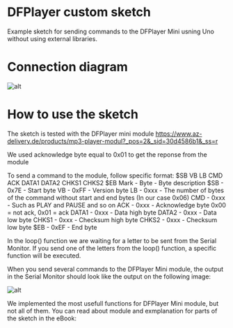 # DFPlayer custom sketch
Example sketch for sending commands to the DFPlayer Mini usning Uno without using external libraries. 

# Connection diagram  

![alt](https://github.com/Slaveche90/DFPlayer_Custom_Sketch/blob/master/ConnectionDiagram.png?raw=true)

# How to use the sketch

The sketch is tested with the DFPlayer mini module 
https://www.az-delivery.de/products/mp3-player-modul?_pos=2&_sid=30d4586b1&_ss=r

We used acknowledge byte equal to 0x01 to get the reponse from the module

To send a command to the module, follow specific format:
$SB VB LB CMD ACK DATA1 DATA2 CHKS1 CHKS2 $EB
Mark - Byte - Byte description
$SB - 0x7E - Start byte
VB - 0xFF - Version byte
LB - 0xxx - The number of bytes of the command without start and end bytes (In our case 0x06)
CMD - 0xxx - Such as PLAY and PAUSE and so on
ACK - 0xxx - Acknowledge byte 0x00 = not ack, 0x01 = ack
DATA1 - 0xxx - Data high byte
DATA2 - 0xxx - Data low byte
CHKS1 - 0xxx - Checksum high byte
CHKS2 - 0xxx - Checksum low byte
$EB - 0xEF - End byte

In the loop() function we are waiting for a letter to be sent from the Serial Monitor. If you send one of the letters from the loop() function, a specific function will be executed. 

When you send several commands to the DFPlayer Mini module, the output in the Serial Monitor should look like the output on the following image:

![alt](https://github.com/Slaveche90/DFPlayer_Custom_Sketch/blob/master/SerialOutput.png?raw=true)

We implemented the most usefull functions for DFPlayer Mini module, but not all of them. You can read about module and exmplanation for parts of the sketch in the eBook:
